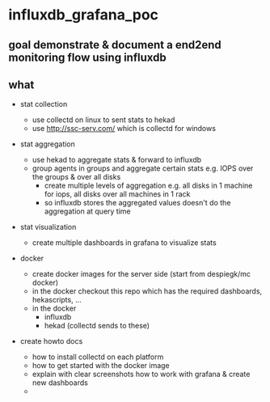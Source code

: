 influxdb_grafana_poc
====================

goal demonstrate & document a end2end monitoring flow using influxdb
--------------------------------------------------------------------

what
----

* stat collection
  * use collectd on linux to sent stats to hekad
  * use http://ssc-serv.com/ which is collectd for windows

* stat aggregation
  * use hekad to aggregate stats & forward to influxdb
  * group agents in groups and aggregate certain stats e.g. IOPS over the groups & over all disks
    * create multiple levels of aggregation e.g. all disks in 1 machine for iops, all disks over all machines in 1 rack
    * so influxdb stores the aggregated values doesn't do the aggregation at query time

* stat visualization
  * create multiple dashboards in grafana to visualize stats

* docker 
  * create docker images for the server side (start from despiegk/mc docker) 
  * in the docker checkout this repo which has the required dashboards, hekascripts, ...
  * in the docker
    * influxdb
    * hekad (collectd sends to these)

* create howto docs
  * how to install collectd on each platform
  * how to get started with the docker image
  * explain with clear screenshots how to work with grafana & create new dashboards
  * 
  
